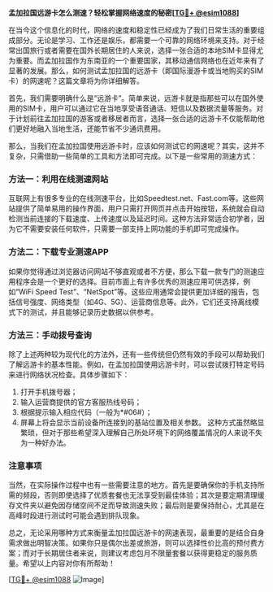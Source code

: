 **孟加拉国远游卡怎么测速？轻松掌握网络速度的秘密[[TG💪+ @esim1088](https://t.me/s/esim1088)]**

在当今这个信息化的时代，网络的速度和稳定性已经成为了我们日常生活的重要组成部分。无论是学习、工作还是娱乐，都需要一个可靠的网络环境来支持。对于经常出国旅行或者需要在国外长期居住的人来说，选择一张合适的本地SIM卡显得尤为重要。而孟加拉国作为东南亚的一个重要国家，其移动通信网络也在近年来有了显著的发展。那么，如何测试孟加拉国的远游卡（即国际漫游卡或当地购买的SIM卡）的网速呢？这篇文章将为你详细解答。

首先，我们需要明确什么是“远游卡”。简单来说，远游卡就是指那些可以在国外使用的SIM卡，用户可以通过它在当地享受语音通话、短信以及数据流量等服务。对于计划前往孟加拉国的游客或者移居者而言，选择一张合适的远游卡不仅能帮助他们更好地融入当地生活，还能节省不少通讯费用。

那么，当我们在孟加拉国使用远游卡时，应该如何测试它的网速呢？其实，这并不复杂，只需借助一些简单的工具和方法即可完成。以下是一些常用的测速方式：

### 方法一：利用在线测速网站

互联网上有很多专业的在线测速平台，比如Speedtest.net、Fast.com等。这些网站提供了简单易用的操作界面，用户只需打开网页并点击开始按钮，系统就会自动检测当前连接的下载速度、上传速度以及延迟时间。这种方法非常适合初学者，因为它不需要安装任何软件，只需要一部支持上网功能的手机即可完成操作。

### 方法二：下载专业测速APP

如果你觉得通过浏览器访问网站不够直观或者不方便，那么下载一款专门的测速应用程序会是一个更好的选择。目前市面上有许多优秀的测速应用可供选择，例如“WiFi Speed Test”、“NetSpot”等。这些应用通常会提供更加详细的报告，包括信号强度、网络类型（如4G、5G）、运营商信息等。此外，它们还支持离线模式下的测试，并且能够记录历史数据以供参考。

### 方法三：手动拨号查询

除了上述两种较为现代化的方法外，还有一些传统但仍然有效的手段可以帮助我们了解远游卡的基本性能。例如，在孟加拉国使用远游卡时，可以尝试拨打特定号码来进行网络状况检查。具体步骤如下：
1. 打开手机拨号器；
2. 输入运营商提供的官方客服热线号码；
3. 根据提示输入相应代码（一般为*#06#）；
4. 屏幕上将会显示当前设备所连接到的基站位置及相关参数。
这种方式虽然略显繁琐，但对于那些希望深入理解自己所处环境下的网络覆盖情况的人来说不失为一种好办法。

### 注意事项

当然，在实际操作过程中也有一些需要注意的地方。首先是要确保你的手机支持所需的频段，否则即使选择了优质套餐也无法享受到最佳体验；其次是要定期清理缓存文件夹以避免因存储空间不足而导致测速失败；最后则是要保持耐心，尤其是在高峰时段进行测试时可能会遇到排队现象。

总之，无论采用哪种方式来衡量孟加拉国远游卡的网速表现，最重要的是结合自身需求做出明智决策。如果你只是偶尔出差或旅游，则可以选择性价比高的预付费方案；而对于长期居住者来说，则建议考虑包月不限量套餐以获得更稳定的服务质量。希望以上内容对你有所帮助！

[[TG💪+ @esim1088](https://t.me/s/esim1088) ![Image](https://i.postimg.cc/4NQfJmqS/Snipaste-2025-05-13-00-14-12.png)]